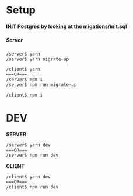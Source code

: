 # Setup

**INIT Postgres by looking at the migations/init.sql**

##### Server
```
/server$ yarn
/server$ yarn migrate-up

/client$ yarn
===OR===
/server$ npm i
/server$ npm run migrate-up

/client$ npm i
```

# DEV

**SERVER**
```
/server$ yarn dev
===OR===
/server$ npm run dev
```

**CLIENT**
```
/client$ yarn dev
===OR===
/client$ npm run dev
```
